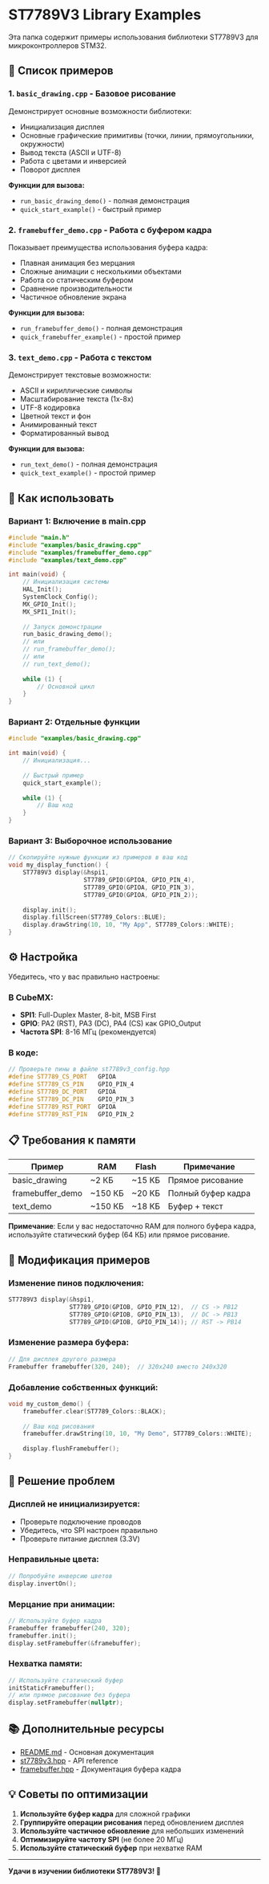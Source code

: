 # ST7789V3 Library Examples

Эта папка содержит примеры использования библиотеки ST7789V3 для микроконтроллеров STM32.

## 📁 Список примеров

### 1. `basic_drawing.cpp` - Базовое рисование
Демонстрирует основные возможности библиотеки:
- Инициализация дисплея
- Основные графические примитивы (точки, линии, прямоугольники, окружности)  
- Вывод текста (ASCII и UTF-8)
- Работа с цветами и инверсией
- Поворот дисплея

**Функции для вызова:**
- `run_basic_drawing_demo()` - полная демонстрация
- `quick_start_example()` - быстрый пример

### 2. `framebuffer_demo.cpp` - Работа с буфером кадра
Показывает преимущества использования буфера кадра:
- Плавная анимация без мерцания
- Сложные анимации с несколькими объектами
- Работа со статическим буфером
- Сравнение производительности
- Частичное обновление экрана

**Функции для вызова:**
- `run_framebuffer_demo()` - полная демонстрация
- `quick_framebuffer_example()` - простой пример

### 3. `text_demo.cpp` - Работа с текстом
Демонстрирует текстовые возможности:
- ASCII и кириллические символы
- Масштабирование текста (1x-8x)
- UTF-8 кодировка
- Цветной текст и фон
- Анимированный текст
- Форматированный вывод

**Функции для вызова:**
- `run_text_demo()` - полная демонстрация
- `quick_text_example()` - простой пример

## 🚀 Как использовать

### Вариант 1: Включение в main.cpp

```cpp
#include "main.h"
#include "examples/basic_drawing.cpp"
#include "examples/framebuffer_demo.cpp"  
#include "examples/text_demo.cpp"

int main(void) {
    // Инициализация системы
    HAL_Init();
    SystemClock_Config();
    MX_GPIO_Init();
    MX_SPI1_Init();
    
    // Запуск демонстрации
    run_basic_drawing_demo();
    // или
    // run_framebuffer_demo();
    // или  
    // run_text_demo();
    
    while (1) {
        // Основной цикл
    }
}
```

### Вариант 2: Отдельные функции

```cpp
#include "examples/basic_drawing.cpp"

int main(void) {
    // Инициализация...
    
    // Быстрый пример
    quick_start_example();
    
    while (1) {
        // Ваш код
    }
}
```

### Вариант 3: Выборочное использование

```cpp
// Скопируйте нужные функции из примеров в ваш код
void my_display_function() {
    ST7789V3 display(&hspi1, 
                     ST7789_GPIO(GPIOA, GPIO_PIN_4),
                     ST7789_GPIO(GPIOA, GPIO_PIN_3),
                     ST7789_GPIO(GPIOA, GPIO_PIN_2));
    
    display.init();
    display.fillScreen(ST7789_Colors::BLUE);
    display.drawString(10, 10, "My App", ST7789_Colors::WHITE);
}
```

## ⚙️ Настройка

Убедитесь, что у вас правильно настроены:

### В CubeMX:
- **SPI1**: Full-Duplex Master, 8-bit, MSB First
- **GPIO**: PA2 (RST), PA3 (DC), PA4 (CS) как GPIO_Output
- **Частота SPI**: 8-16 МГц (рекомендуется)

### В коде:
```cpp
// Проверьте пины в файле st7789v3_config.hpp
#define ST7789_CS_PORT   GPIOA
#define ST7789_CS_PIN    GPIO_PIN_4
#define ST7789_DC_PORT   GPIOA  
#define ST7789_DC_PIN    GPIO_PIN_3
#define ST7789_RST_PORT  GPIOA
#define ST7789_RST_PIN   GPIO_PIN_2
```

## 📋 Требования к памяти

| Пример | RAM | Flash | Примечание |
|---------|-----|-------|------------|
| basic_drawing | ~2 КБ | ~15 КБ | Прямое рисование |
| framebuffer_demo | ~150 КБ | ~20 КБ | Полный буфер кадра |
| text_demo | ~150 КБ | ~18 КБ | Буфер + текст |

**Примечание**: Если у вас недостаточно RAM для полного буфера кадра, используйте статический буфер (64 КБ) или прямое рисование.

## 🎨 Модификация примеров

### Изменение пинов подключения:
```cpp
ST7789V3 display(&hspi1, 
                 ST7789_GPIO(GPIOB, GPIO_PIN_12),  // CS -> PB12
                 ST7789_GPIO(GPIOB, GPIO_PIN_13),  // DC -> PB13  
                 ST7789_GPIO(GPIOB, GPIO_PIN_14)); // RST -> PB14
```

### Изменение размера буфера:
```cpp
// Для дисплея другого размера
Framebuffer framebuffer(320, 240);  // 320x240 вместо 240x320
```

### Добавление собственных функций:
```cpp
void my_custom_demo() {
    framebuffer.clear(ST7789_Colors::BLACK);
    
    // Ваш код рисования
    framebuffer.drawString(10, 10, "My Demo", ST7789_Colors::WHITE);
    
    display.flushFramebuffer();
}
```

## 🐛 Решение проблем

### Дисплей не инициализируется:
- Проверьте подключение проводов
- Убедитесь, что SPI настроен правильно
- Проверьте питание дисплея (3.3V)

### Неправильные цвета:
```cpp
// Попробуйте инверсию цветов
display.invertOn();
```

### Мерцание при анимации:
```cpp
// Используйте буфер кадра
Framebuffer framebuffer(240, 320);
framebuffer.init();
display.setFramebuffer(&framebuffer);
```

### Нехватка памяти:
```cpp
// Используйте статический буфер
initStaticFramebuffer();
// или прямое рисование без буфера
display.setFramebuffer(nullptr);
```

## 📚 Дополнительные ресурсы

- [README.md](../README.md) - Основная документация
- [st7789v3.hpp](../inc/st7789v3.hpp) - API reference
- [framebuffer.hpp](../framebuffer/framebuffer.hpp) - Документация буфера кадра

## 💡 Советы по оптимизации

1. **Используйте буфер кадра** для сложной графики
2. **Группируйте операции рисования** перед обновлением дисплея
3. **Используйте частичное обновление** для небольших изменений
4. **Оптимизируйте частоту SPI** (не более 20 МГц)
5. **Используйте статический буфер** при нехватке RAM

---

**Удачи в изучении библиотеки ST7789V3! 🚀**
